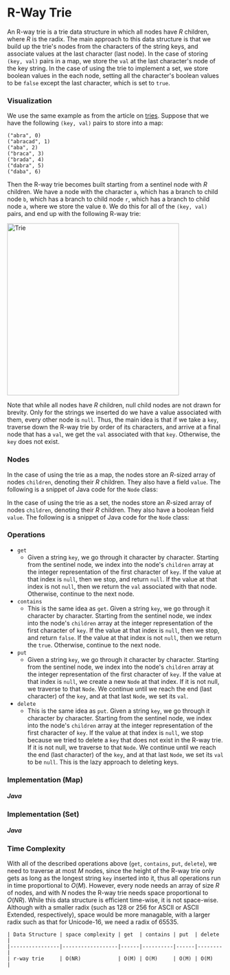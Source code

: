 # R-Way Trie

An R-way trie is a trie data structure in which all nodes have $R$ children, where $R$ is the radix.
The main approach to this data structure is that we build up the trie's nodes from the characters 
of the string keys, and associate values at the last character (last node). In the case of storing 
`(key, val)` pairs in a map, we store the `val` at the last character's node of the key string. In 
the case of using the trie to implement a set, we store boolean values in the each node, setting all 
the character's boolean values to be `false` except the last character, which is set to `true`.

### Visualization

We use the same example as from the article on [tries](/categories/algorithms/strings/trie). Suppose 
that we have the following `(key, val)` pairs to store into a map:

```
("abra", 0)
("abracad", 1)
("aba", 2)
("braca", 3)
("brada", 4)
("dabra", 5)
("daba", 6)
```

Then the R-way trie becomes built starting from a sentinel node with $R$ children. We have a node 
with the character `a`, which has a branch to child node `b`, which has a branch to child node `r`, 
which has a branch to child node `a`, where we store the value `0`. We do this for all of the 
`(key, val)` pairs, and end up with the following R-way trie:

<img src="https://firebasestorage.googleapis.com/v0/b/algorithm-helper-storage.appspot.com/o/img%2Falgorithms%2Fstrings%2Ftrie.png?alt=media&token=ca38f8ed-bac4-4deb-9d43-fb3dd0e2a983" alt="Trie" width="400" height="400">

Note that while all nodes have $R$ children, null child nodes are not drawn for brevity. Only for 
the strings we inserted do we have a value associated with them, every other node is `null`. Thus, 
the main idea is that if we take a `key`, traverse down the R-way trie by order of its characters, 
and arrive at a final node that has a `val`, we get the `val` associated with that `key`. Otherwise, 
the `key` does not exist.

### Nodes

In the case of using the trie as a map, the nodes store an $R$-sized array of nodes `children`, 
denoting their $R$ children. They also have a field `value`. The following is a snippet of Java code
for the `Node` class:

<script src="https://gist.github.com/eliucs/b685b0ff0ff6cc706cdef8d178f64892.js"></script>

In the case of using the trie as a set, the nodes store an $R$-sized array of nodes `children`, 
denoting their $R$ children. They also have a boolean field `value`. The following is a snippet of
Java code for the `Node` class:

<script src="https://gist.github.com/eliucs/6d0e1dc54fda8d6778eb3f22a4842bea.js"></script>

### Operations

- `get`
    - Given a string `key`, we go through it character by character. Starting from the sentinel 
    node, we index into the node's `children` array at the integer representation of the first 
    character of `key`. If the value at that index is `null`, then we stop, and return `null`. If 
    the value at that index is not `null`, then we return the `val` associated with that node.
    Otherwise, continue to the next node. 
- `contains`
    - This is the same idea as `get`. Given a string `key`, we go through it character by character. 
    Starting from the sentinel node, we index into the node's `children` array at the integer 
    representation of the first character of `key`. If the value at that index is `null`, then we 
    stop, and return `false`. If the value at that index is not `null`, then we return the `true`.
    Otherwise, continue to the next node. 
- `put`
    - Given a string `key`, we go through it character by character. Starting from the sentinel 
    node, we index into the node's `children` array at the integer representation of the first 
    character of `key`. If the value at that index is `null`, we create a new `Node` at that index. 
    If it is not null, we traverse to that `Node`. We continue until we reach the end (last
    character) of the `key`, and at that last `Node`, we set its `val`.
- `delete`
    - This is the same idea as `put`. Given a string `key`, we go through it character by character. 
    Starting from the sentinel node, we index into the node's `children` array at the integer 
    representation of the first character of `key`. If the value at that index is `null`, we stop 
    because we tried to delete a `key` that does not exist in the R-way trie. If it is not null, we 
    traverse to that `Node`. We continue until we reach the end (last character) of the `key`, and 
    at that last `Node`, we set its `val` to be `null`. This is the lazy approach to deleting keys.

### Implementation (Map)

##### Java

<script src="https://gist.github.com/eliucs/72cf0ac5f8761c7aa537b98bb5b17e4c.js"></script>

### Implementation (Set)

##### Java

<script src="https://gist.github.com/eliucs/2106080bba3f655d5d546dbd7246ee11.js"></script>

### Time Complexity

With all of the described operations above (`get`, `contains`, `put`, `delete`), we need to traverse
at most $M$ nodes, since the height of the R-way trie only gets as long as the longest string `key`
inserted into it, thus all operations run in time proportional to $O(M)$. However, every node needs
an array of size $R$ of nodes, and with $N$ nodes the R-way trie needs space proportional to 
$O(NR)$. While this data structure is efficient time-wise, it is not space-wise. Although with a 
smaller radix (such as $128$ or $256$ for ASCII or ASCII Extended, respectively), space would be more
managable, with a larger radix such as that for Unicode-16, we need a radix of $65535$. 

```
| Data Structure | space complexity | get  | contains | put  | delete |
|----------------|------------------|------|----------|------|--------|
| r-way trie     | O(NR)            | O(M) | O(M)     | O(M) | O(M)   |
```
